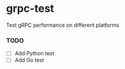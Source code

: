 # grpc-test
Test gRPC performance on different platforms

### TODO
- [ ] Add Python test
- [ ] Add Go test
